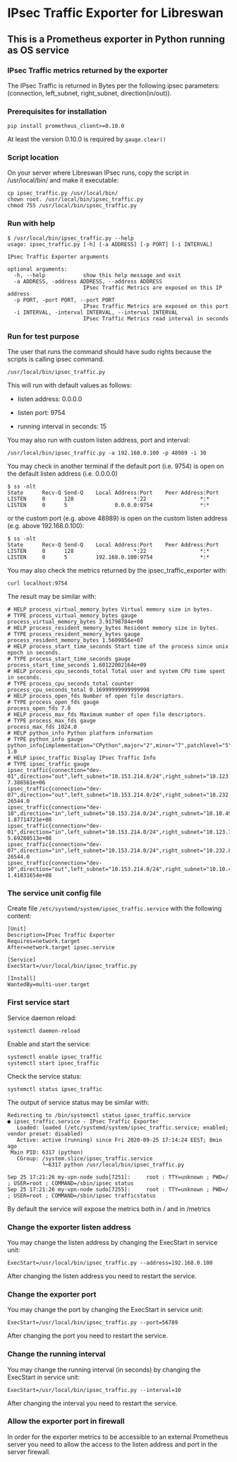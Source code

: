 # IPsec Traffic Exporter for Libreswan

## This is a Prometheus exporter in Python running as OS service

### IPsec Traffic metrics returned by the exporter

The IPsec Traffic is returned in Bytes per the following ipsec parameters: (connection, left_subnet, right_subnet, direction(in/out)).

### Prerequisites for installation

```shell
pip install prometheus_client>=0.10.0
```

At least the version 0.10.0 is required by `gauge.clear()`

### Script location

On your server where Libreswan IPsec runs, copy the script in /usr/local/bin/ and make it executable:

```shell
cp ipsec_traffic.py /usr/local/bin/
chown root. /usr/local/bin/ipsec_traffic.py
chmod 755 /usr/local/bin/ipsec_traffic.py
```

### Run with help

```shell
$ /usr/local/bin/ipsec_traffic.py --help
usage: ipsec_traffic.py [-h] [-a ADDRESS] [-p PORT] [-i INTERVAL]

IPsec Traffic Exporter arguments

optional arguments:
  -h, --help            show this help message and exit
  -a ADDRESS, -address ADDRESS, --address ADDRESS
                        IPsec Traffic Metrics are exposed on this IP address
  -p PORT, -port PORT, --port PORT
                        IPsec Traffic Metrics are exposed on this port
  -i INTERVAL, -interval INTERVAL, --interval INTERVAL
                        IPsec Traffic Metrics read interval in seconds
```

### Run for test purpose

The user that runs the command should have sudo rights because the scripts is calling ipsec command.

```shell
/usr/local/bin/ipsec_traffic.py
```

This will run with default values as follows:

- listen address: 0.0.0.0

- listen port: 9754

- running interval in seconds: 15

You may also run with custom listen address, port and interval:

```shell
/usr/local/bin/ipsec_traffic.py -a 192.168.0.100 -p 48989 -i 30
```

You may check in another terminal if the default port (i.e. 9754) is open on the default listen address (i.e. 0.0.0.0)

```shell
$ ss -nlt
State      Recv-Q Send-Q    Local Address:Port    Peer Address:Port
LISTEN     0      128                   *:22                 *:*
LISTEN     0      5               0.0.0.0:9754               *:*
```

or the custom port (e.g. above 48989) is open on the custom listen address (e.g. above 192.168.0.100):

```shell
$ ss -nlt
State      Recv-Q Send-Q    Local Address:Port    Peer Address:Port
LISTEN     0      128                   *:22                 *:*
LISTEN     0      5         192.168.0.100:9754               *:*
```

You may also check the metrics returned by the ipsec_traffic_exporter with:

```shell
curl localhost:9754
```

The result may be similar with:

```raw
# HELP process_virtual_memory_bytes Virtual memory size in bytes.
# TYPE process_virtual_memory_bytes gauge
process_virtual_memory_bytes 3.91798784e+08
# HELP process_resident_memory_bytes Resident memory size in bytes.
# TYPE process_resident_memory_bytes gauge
process_resident_memory_bytes 1.5609856e+07
# HELP process_start_time_seconds Start time of the process since unix epoch in seconds.
# TYPE process_start_time_seconds gauge
process_start_time_seconds 1.60122002164e+09
# HELP process_cpu_seconds_total Total user and system CPU time spent in seconds.
# TYPE process_cpu_seconds_total counter
process_cpu_seconds_total 0.16999999999999998
# HELP process_open_fds Number of open file descriptors.
# TYPE process_open_fds gauge
process_open_fds 7.0
# HELP process_max_fds Maximum number of open file descriptors.
# TYPE process_max_fds gauge
process_max_fds 1024.0
# HELP python_info Python platform information
# TYPE python_info gauge
python_info{implementation="CPython",major="2",minor="7",patchlevel="5",version="2.7.5"} 1.0
# HELP ipsec_traffic Display IPsec Traffic Info
# TYPE ipsec_traffic gauge
ipsec_traffic{connection="dev-01",direction="out",left_subnet="10.153.214.0/24",right_subnet="10.123.71.0/24"} 7.386561e+06
ipsec_traffic{connection="dev-07",direction="out",left_subnet="10.153.214.0/24",right_subnet="10.232.81.0/22"} 26544.0
ipsec_traffic{connection="dev-10",direction="in",left_subnet="10.153.214.0/24",right_subnet="10.10.49.0/22"} 1.87714721e+08
ipsec_traffic{connection="dev-01",direction="in",left_subnet="10.153.214.0/24",right_subnet="10.123.71.0/24"} 5.69280513e+08
ipsec_traffic{connection="dev-07",direction="in",left_subnet="10.153.214.0/24",right_subnet="10.232.81.0/22"} 26544.0
ipsec_traffic{connection="dev-10",direction="out",left_subnet="10.153.214.0/24",right_subnet="10.10.49.0/22"} 1.41831654e+08
```

### The service unit config file

Create file `/etc/systemd/system/ipsec_traffic.service` with the following content:

```shell
[Unit]
Description=IPsec Traffic Exporter
Requires=network.target
After=network.target ipsec.service

[Service]
ExecStart=/usr/local/bin/ipsec_traffic.py

[Install]
WantedBy=multi-user.target
```

### First service start

Service daemon reload:

```shell
systemctl daemon-reload
```

Enable and start the service:

```shell
systemctl enable ipsec_traffic
systemctl start ipsec_traffic
```

Check the service status:

```shell
systemctl status ipsec_traffic
```

The output of service status may be similar with:

```shell
Redirecting to /bin/systemctl status ipsec_traffic.service
● ipsec_traffic.service - IPsec Traffic Exporter
   Loaded: loaded (/etc/systemd/system/ipsec_traffic.service; enabled; vendor preset: disabled)
   Active: active (running) since Fri 2020-09-25 17:14:24 EEST; 8min ago
 Main PID: 6317 (python)
   CGroup: /system.slice/ipsec_traffic.service
           └─6317 python /usr/local/bin/ipsec_traffic.py

Sep 25 17:21:26 my-vpn-node sudo[7251]:     root : TTY=unknown ; PWD=/ ; USER=root ; COMMAND=/sbin/ipsec status
Sep 25 17:21:26 my-vpn-node sudo[7255]:     root : TTY=unknown ; PWD=/ ; USER=root ; COMMAND=/sbin/ipsec trafficstatus
```

By default the service will expose the metrics both in / and in /metrics

### Change the exporter listen address

You may change the listen address by changing the ExecStart in service unit:

```shell
ExecStart=/usr/local/bin/ipsec_traffic.py --address=192.168.0.100
```

After changing the listen address you need to restart the service.

### Change the exporter port

You may change the port by changing the ExecStart in service unit:

```shell
ExecStart=/usr/local/bin/ipsec_traffic.py --port=56789
```

After changing the port you need to restart the service.

### Change the running interval

You may change the running interval (in seconds) by changing the ExecStart in service unit:

```shell
ExecStart=/usr/local/bin/ipsec_traffic.py --interval=10
```

After changing the interval you need to restart the service.

### Allow the exporter port in firewall

In order for the exporter metrics to be accessible to an external Prometheus server
you need to allow the access to the listen address and port in the server firewall.
